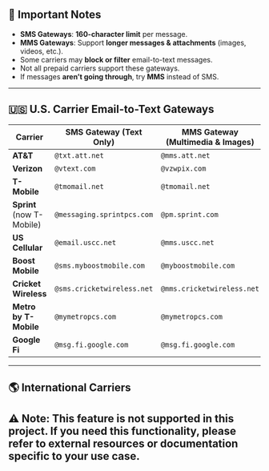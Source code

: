 
## **📌 Important Notes**
- **SMS Gateways**: **160-character limit** per message.
- **MMS Gateways**: Support **longer messages & attachments** (images, videos, etc.).
- Some carriers may **block or filter** email-to-text messages.
- Not all prepaid carriers support these gateways.
- If messages **aren’t going through**, try **MMS** instead of SMS.
---

## **:us: U.S. Carrier Email-to-Text Gateways**
| **Carrier**         | **SMS Gateway (Text Only)** | **MMS Gateway (Multimedia & Images)** |
|---------------------|---------------------------|---------------------------------------|
| **AT&T**           | `@txt.att.net`            | `@mms.att.net`                        |
| **Verizon**        | `@vtext.com`              | `@vzwpix.com`                         |
| **T-Mobile**       | `@tmomail.net`            | `@tmomail.net`                        |
| **Sprint** (now T-Mobile) | `@messaging.sprintpcs.com` | `@pm.sprint.com` |
| **US Cellular**    | `@email.uscc.net`         | `@mms.uscc.net`                       |
| **Boost Mobile**   | `@sms.myboostmobile.com`  | `@myboostmobile.com`                  |
| **Cricket Wireless** | `@sms.cricketwireless.net` | `@mms.cricketwireless.net` |
| **Metro by T-Mobile** | `@mymetropcs.com`      | `@mymetropcs.com`                     |
| **Google Fi**      | `@msg.fi.google.com`      | `@msg.fi.google.com`                  |

---
## **🌎 International Carriers**
⚠️ **Note:** This feature is **not supported** in this project. If you need this functionality, please refer to external resources or documentation specific to your use case.
---

